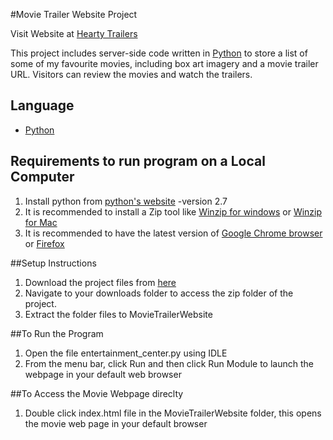 #Movie Trailer Website Project

Visit Website at [Hearty Trailers][6]

This project includes server-side code written in [Python][1] to store a list of some of my favourite movies, including box art imagery and a movie trailer URL. Visitors can review the movies and watch the trailers.


## Language
- [Python][1]

## Requirements to run program on a Local Computer
1. Install python from [python's website][1]
   -version 2.7
2. It is recommended to install a Zip tool like
[Winzip for windows][2] or [Winzip for Mac][3]
3. It is recommended to have the latest version of [Google Chrome browser][4] or [Firefox][5]

##Setup Instructions
1. Download the project files from [here][7]
2. Navigate to your downloads folder to access the zip folder of the project.
3. Extract the folder files to MovieTrailerWebsite

##To Run the Program
1. Open the file entertainment_center.py using IDLE
2. From the menu bar, click Run and then click Run Module to launch the webpage in your default web browser

##To Access the Movie Webpage direclty
1. Double click index.html file in the MovieTrailerWebsite folder, this opens the movie web page in your default browser



[1]: http://python.org
[2]: http://download.cnet.com/WinZip/3000-2250_4-10003164.html
[3]: http://download.cnet.com/WinZip-Mac/3000-2250_4-75326777.html
[4]: https://www.google.com/chrome/browser/desktop/index.html
[5]: https://www.mozilla.org/en-US/firefox/new/
[6]: http://cruzancaramele.github.io/MovieTrailerWebsite/
[7]: https://github.com/CruzanCaramele/MovieTrailerWebsite/archive/master.zip
